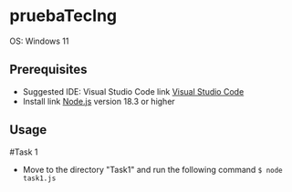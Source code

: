 # pruebaTecIng

OS: Windows 11

## Prerequisites
+ Suggested IDE: Visual Studio Code link [Visual Studio Code](https://code.visualstudio.com/) 
+ Install link [Node.js](https://nodejs.org/en) version 18.3 or higher

## Usage

#Task 1
+ Move to the directory "Task1" and run the following command
`$ node task1.js`
